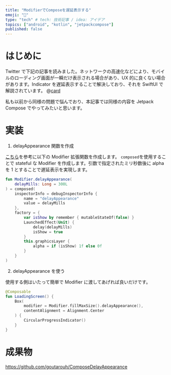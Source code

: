 ```yaml
---
title: "ModifierでComposeを遅延表示する"
emoji: "🎃"
type: "tech" # tech: 技術記事 / idea: アイデア
topics: ["android", "kotlin", "jetpackcompose"]
published: false
---
```


# はじめに

Twitter で下記の記事を読みました。ネットワークの高速化などにより、モバイルのローディング画面が一瞬だけ表示される場合があり、UX 的に良くない場合があります。Indicator を遅延表示することで解決しており、それを SwiftUI で解説されています。
@[card](https://www.photoroom.com/tech/improving-loading-experience-in-swiftui/)

私も以前から同様の問題で悩んでおり、本記事では同様の内容を Jetpack Compose でやってみたいと思います。

# 実装

1. delayAppearance 関数を作成

[こちら](<https://developer.android.com/reference/kotlin/androidx/compose/ui/package-summary#(androidx.compose.ui.Modifier).composed(kotlin.Function1,%20kotlin.Function1)>)を参考に以下の Modifier 拡張関数を作成します。
`composed`を使用することで stateful な Modifier を作成します。引数で指定されたミリ秒数後に alpha を 1 とすることで遅延表示を実現します。

```kt
fun Modifier.delayAppearance(
    delayMills: Long = 300L
) = composed(
    inspectorInfo = debugInspectorInfo {
        name = "delayAppearance"
        value = delayMills
    },
    factory = {
        var isShow by remember { mutableStateOf(false) }
        LaunchedEffect(Unit) {
            delay(delayMills)
            isShow = true
        }
        this.graphicsLayer {
            alpha = if (isShow) 1f else 0f
        }
    }
)
```

2. delayAppearance を使う

使用する側はいたって簡単で Modifier に渡してあげれば良いだけです。

```kt
@Composable
fun LoadingScreen() {
    Box(
        modifier = Modifier.fillMaxSize().delayAppearance(),
        contentAlignment = Alignment.Center
    ) {
        CircularProgressIndicator()
    }
}
```

# 成果物

https://github.com/goutarouh/ComposeDelayAppearance
